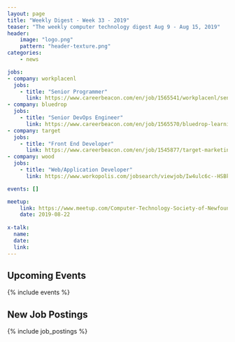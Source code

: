 ```yaml
---
layout: page
title: "Weekly Digest - Week 33 - 2019"
teaser: "The weekly computer technology digest Aug 9 - Aug 15, 2019"
header:
    image: "logo.png"
    pattern: "header-texture.png"
categories:
    - news

jobs:
- company: workplacenl
  jobs:
    - title: "Senior Programmer"
      link: https://www.careerbeacon.com/en/job/1565541/workplacenl/senior-programmer/st-john-s
- company: bluedrop
  jobs:
    - title: "Senior DevOps Engineer"
      link: https://www.careerbeacon.com/en/job/1565570/bluedrop-learning-networks/senior-devops-engineer/st-john-s
- company: target
  jobs:
    - title: "Front End Developer"
      link: https://www.careerbeacon.com/en/job/1545877/target-marketing-communications-inc/front-end-developer/st-john-s
- company: wood
  jobs:
    - title: "Web/Application Developer"
      link: https://www.workopolis.com/jobsearch/viewjob/Iw4ulc6c--HSBkR14xSoDiwOgUdlNvB_6bymfci39M0ObGacjl1oIQ

events: []

meetup:
    link: https://www.meetup.com/Computer-Technology-Society-of-Newfoundland-and-Labrador/events/rpdzmpyzlbdc/
    date: 2019-08-22
  
x-talk:
  name:
  date: 
  link: 
---
```


## Upcoming Events
{% include events %}

## New Job Postings
{% include job_postings %}
